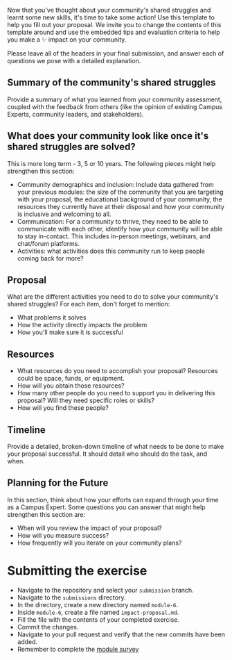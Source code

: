Now that you've thought about your community's shared struggles and learnt some new skills, it's time to take some action! Use this template to help you fill out your proposal. We invite you to change the contents of this template around and use the embedded tips and evaluation criteria to help you make a ✨ impact on your community.

Please leave all of the headers in your final submission, and answer each of questions we pose with a detailed explanation.

## Summary of the community's shared struggles

Provide a summary of what you learned from your community assessment, coupled with the feedback from others (like the opinion of existing Campus Experts, community leaders, and stakeholders).

## What does your community look like once it's shared struggles are solved?

This is more long term - 3, 5 or 10 years. The following pieces might help strengthen this section:

- Community demographics and inclusion: Include data gathered from your previous modules: the size of the community that you are targeting with your proposal, the educational background of your community, the resources they currently have at their disposal and how your community is inclusive and welcoming to all.
- Communication: For a community to thrive, they need to be able to communicate with each other, identify how your community will be able to stay in-contact. This includes in-person meetings, webinars, and chat/forum platforms.
- Activities: what activities does this community run to keep people coming back for more?

## Proposal

What are the different activities you need to do to solve your community's shared struggles? For each item, don't forget to mention:

- What problems it solves
- How the activity directly impacts the problem
- How you'll make sure it is successful

## Resources

- What resources do you need to accomplish your proposal? Resources could be space, funds, or equipment.
- How will you obtain those resources?
- How many other people do you need to support you in delivering this proposal? Will they need specific roles or skills?
- How will you find these people?

## Timeline

Provide a detailed, broken-down timeline of what needs to be done to make your proposal successful. It should detail who should do the task, and when.

## Planning for the Future

In this section, think about how your efforts can expand through your time as a Campus Expert. Some questions you can answer that might help strengthen this section are:

- When will you review the impact of your proposal?
- How will you measure success?
- How frequently will you iterate on your community plans?

# Submitting the exercise

- Navigate to the repository and select your `submission` branch.
- Navigate to the `submissions` directory.
- In the directory, create a new directory named `module-6`.
- Inside `module-6`, create a file named `impact-proposal.md`.
- Fill the file with the contents of your completed exercise.
- Commit the changes.
- Navigate to your pull request and verify that the new commits have been added.
- Remember to complete the [module survey](https://goo.gl/forms/4TgngMoXDDHLL2qE3)
